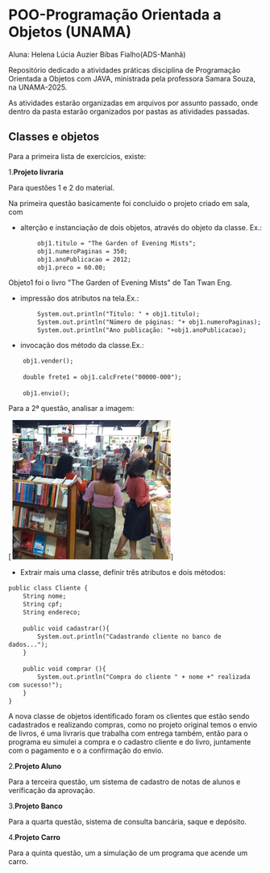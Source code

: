 # POO-Programação Orientada a Objetos (UNAMA)

Aluna: Helena Lúcia Auzier Bibas Fialho(ADS-Manhã)

Repositório dedicado a atividades práticas disciplina de Programação Orientada a Objetos com JAVA, ministrada pela professora  Samara Souza, na UNAMA-2025.

As atividades estarão organizadas em arquivos por assunto passado, onde dentro da pasta estarão organizados por pastas as atividades passadas.

## Classes e objetos

Para a primeira lista de exercícios, existe:

1.**Projeto livraria**

Para questões 1 e 2 do material.

Na primeira questão basicamente foi concluido o projeto criado em sala, com

* alterção e instanciação de dois objetos, através do objeto da classe.
Ex.:
````
        obj1.titulo = "The Garden of Evening Mists";
        obj1.numeroPaginas = 350;
        obj1.anoPublicacao = 2012;
        obj1.preco = 60.00;
````
Objeto1 foi o livro "The Garden of Evening Mists" de Tan Twan Eng.

* impressão dos atributos na tela.Ex.:

````
        System.out.println("Título: " + obj1.titulo);
        System.out.println("Número de páginas: "+ obj1.numeroPaginas);
        System.out.println("Ano publicação: "+obj1.anoPublicacao);
````

* invocação dos método da classe.Ex.:

````
    obj1.vender();

    double frete1 = obj1.calcFrete("00000-000");

    obj1.envio();
````

Para a 2ª questão, analisar a imagem:

 [<img src="src/ProjetoLivraria.png" alt="imagem de livraria">]

* Extrair mais uma classe, definir três atributos e dois métodos: 
````
public class Cliente {
    String nome;
    String cpf;
    String endereco;

    public void cadastrar(){
        System.out.println("Cadastrando cliente no banco de dados...");
    }

    public void comprar (){
        System.out.println("Compra do cliente " + nome +" realizada com sucesso!");
    }
}
````
A nova classe de objetos identificado foram os clientes que estão sendo cadastrados e realizando compras, como no projeto original temos o envio de livros, é uma livraris que trabalha com entrega também, então para o programa eu simulei a compra e o cadastro cliente e do livro, juntamente com o pagamento e o a confirmação do envio.

2.**Projeto Aluno**
    
Para a terceira questão, um sistema de cadastro de notas de alunos e verificação da aprovação.

3.**Projeto Banco**

Para a quarta questão, sistema de consulta bancária, saque e depósito.

4.**Projeto Carro**

Para a quinta questão, um a simulação de um programa que acende um carro.








